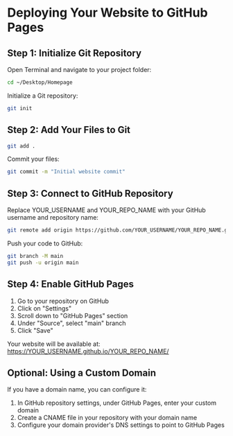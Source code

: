 # Deploying Your Website to GitHub Pages

## Step 1: Initialize Git Repository
Open Terminal and navigate to your project folder:

```bash
cd ~/Desktop/Homepage
```

Initialize a Git repository:

```bash
git init
```

## Step 2: Add Your Files to Git

```bash
git add .
```

Commit your files:

```bash
git commit -m "Initial website commit"
```

## Step 3: Connect to GitHub Repository
Replace YOUR_USERNAME and YOUR_REPO_NAME with your GitHub username and repository name:

```bash
git remote add origin https://github.com/YOUR_USERNAME/YOUR_REPO_NAME.git
```

Push your code to GitHub:

```bash
git branch -M main
git push -u origin main
```

## Step 4: Enable GitHub Pages
1. Go to your repository on GitHub
2. Click on "Settings"
3. Scroll down to "GitHub Pages" section
4. Under "Source", select "main" branch
5. Click "Save"

Your website will be available at: https://YOUR_USERNAME.github.io/YOUR_REPO_NAME/

## Optional: Using a Custom Domain
If you have a domain name, you can configure it:

1. In GitHub repository settings, under GitHub Pages, enter your custom domain
2. Create a CNAME file in your repository with your domain name
3. Configure your domain provider's DNS settings to point to GitHub Pages